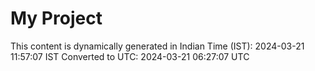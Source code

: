 # My Project

This content is dynamically generated in Indian Time (IST): 2024-03-21 11:57:07 IST
Converted to UTC: 2024-03-21 06:27:07 UTC
